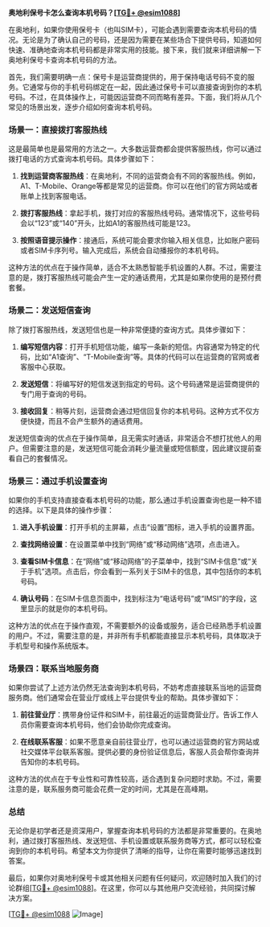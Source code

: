 **奥地利保号卡怎么查询本机号码？[[TG💪+ @esim1088](https://t.me/s/esim1088)]**

在奥地利，如果你使用保号卡（也叫SIM卡），可能会遇到需要查询本机号码的情况。无论是为了确认自己的号码，还是因为需要在某些场合下提供号码，知道如何快速、准确地查询本机号码都是非常实用的技能。接下来，我们就来详细讲解一下奥地利保号卡查询本机号码的方法。

首先，我们需要明确一点：保号卡是运营商提供的，用于保持电话号码不变的服务。它通常与你的手机号码绑定在一起，因此通过保号卡可以直接查询到你的本机号码。不过，在具体操作上，可能因运营商不同而略有差异。下面，我们将从几个常见的场景出发，逐步介绍如何查询本机号码。

### 场景一：直接拨打客服热线

这是最简单也是最常用的方法之一。大多数运营商都会提供客服热线，你可以通过拨打电话的方式查询本机号码。具体步骤如下：

1. **找到运营商客服热线**：在奥地利，不同的运营商会有不同的客服热线。例如，A1、T-Mobile、Orange等都是常见的运营商。你可以在他们的官方网站或者账单上找到客服电话。
   
2. **拨打客服热线**：拿起手机，拨打对应的客服热线号码。通常情况下，这些号码会以“123”或“140”开头，比如A1的客服热线可能是123。

3. **按照语音提示操作**：接通后，系统可能会要求你输入相关信息，比如账户密码或者SIM卡序列号。输入完成后，系统会自动播报你的本机号码。

这种方法的优点在于操作简单，适合不太熟悉智能手机设置的人群。不过，需要注意的是，拨打客服热线可能会产生一定的通话费用，尤其是如果你使用的是预付费套餐。

### 场景二：发送短信查询

除了拨打客服热线，发送短信也是一种非常便捷的查询方式。具体步骤如下：

1. **编写短信内容**：打开手机短信功能，编写一条新的短信。内容通常为特定的代码，比如“A1查询”、“T-Mobile查询”等。具体的代码可以在运营商的官网或者客服中心获取。

2. **发送短信**：将编写好的短信发送到指定的号码。这个号码通常是运营商提供的专门用于查询的号码。

3. **接收回复**：稍等片刻，运营商会通过短信回复你的本机号码。这种方式不仅方便快捷，而且不会产生额外的通话费用。

发送短信查询的优点在于操作简单，且无需实时通话，非常适合不想打扰他人的用户。但需要注意的是，发送短信可能会消耗少量流量或短信额度，因此建议提前查看自己的套餐情况。

### 场景三：通过手机设置查询

如果你的手机支持直接查看本机号码的功能，那么通过手机设置查询也是一种不错的选择。以下是具体的操作步骤：

1. **进入手机设置**：打开手机的主屏幕，点击“设置”图标，进入手机的设置界面。

2. **查找网络设置**：在设置菜单中找到“网络”或“移动网络”选项，点击进入。

3. **查看SIM卡信息**：在“网络”或“移动网络”的子菜单中，找到“SIM卡信息”或“关于手机”选项。点击后，你会看到一系列关于SIM卡的信息，其中包括你的本机号码。

4. **确认号码**：在SIM卡信息页面中，找到标注为“电话号码”或“IMSI”的字段，这里显示的就是你的本机号码。

这种方法的优点在于操作直观，不需要额外的设备或服务，适合已经熟悉手机设置的用户。不过，需要注意的是，并非所有手机都能直接显示本机号码，具体取决于手机型号和操作系统版本。

### 场景四：联系当地服务商

如果你尝试了上述方法仍然无法查询到本机号码，不妨考虑直接联系当地的运营商服务商。他们通常会在营业厅或线上平台提供专业的帮助。具体步骤如下：

1. **前往营业厅**：携带身份证件和SIM卡，前往最近的运营商营业厅。告诉工作人员你需要查询本机号码，他们会协助你完成查询。

2. **在线联系客服**：如果不愿意亲自前往营业厅，也可以通过运营商的官方网站或社交媒体平台联系客服。提供必要的身份验证信息后，客服人员会帮你查询并告知你的本机号码。

这种方法的优点在于专业性和可靠性较高，适合遇到复杂问题时求助。不过，需要注意的是，联系服务商可能会花费一定的时间，尤其是在高峰期。

### 总结

无论你是初学者还是资深用户，掌握查询本机号码的方法都是非常重要的。在奥地利，通过拨打客服热线、发送短信、手机设置或联系服务商等方式，都可以轻松查询到你的本机号码。希望本文为你提供了清晰的指导，让你在需要时能够迅速找到答案。

最后，如果你对奥地利保号卡或其他相关问题有任何疑问，欢迎随时加入我们的讨论群组[[TG💪+ @esim1088](https://t.me/s/esim1088)]。在这里，你可以与其他用户交流经验，共同探讨解决方案。

[[TG💪+ @esim1088](https://t.me/s/esim1088) ![Image](https://i.postimg.cc/4NQfJmqS/Snipaste-2025-05-13-00-14-12.png)]